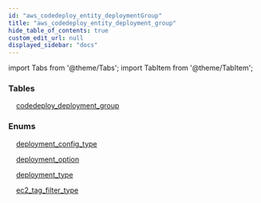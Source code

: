 ```yaml
---
id: "aws_codedeploy_entity_deploymentGroup"
title: "aws_codedeploy_entity_deployment_group"
hide_table_of_contents: true
custom_edit_url: null
displayed_sidebar: "docs"
---
```


import Tabs from '@theme/Tabs';
import TabItem from '@theme/TabItem';

<Tabs queryString="view">
  <TabItem value="components" label="Components" default>

### Tables

    [codedeploy_deployment_group](../../aws/tables/aws_codedeploy_entity_deploymentGroup.CodedeployDeploymentGroup)

### Enums
    [deployment_config_type](../../aws/enums/aws_codedeploy_entity_deploymentGroup.DeploymentConfigType)

    [deployment_option](../../aws/enums/aws_codedeploy_entity_deploymentGroup.DeploymentOption)

    [deployment_type](../../aws/enums/aws_codedeploy_entity_deploymentGroup.DeploymentType)

    [ec2_tag_filter_type](../../aws/enums/aws_codedeploy_entity_deploymentGroup.EC2TagFilterType)

</TabItem>
  <TabItem value="code-examples" label="Code examples">

</TabItem>
</Tabs>
